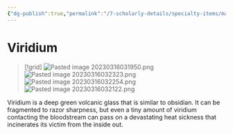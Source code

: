 ```yaml
---
{"dg-publish":true,"permalink":"/7-scholarly-details/specialty-items/materials/viridium/","noteIcon":""}
---
```


# Viridium

>[!grid]
>![Pasted image 20230316031950.png](/img/user/x.%20Assets/Attachments/Pasted%20image%2020230316031950.png)
>![Pasted image 20230316032323.png](/img/user/x.%20Assets/Attachments/Pasted%20image%2020230316032323.png)
>![Pasted image 20230316032254.png](/img/user/x.%20Assets/Attachments/Pasted%20image%2020230316032254.png)
>![Pasted image 20230316032122.png](/img/user/x.%20Assets/Attachments/Pasted%20image%2020230316032122.png)

Viridium is a deep green volcanic glass that is similar to obsidian. It can be fragmented to razor sharpness, but even a tiny amount of viridium contacting the bloodstream can pass on a devastating heat sickness that incinerates its victim from the inside out.